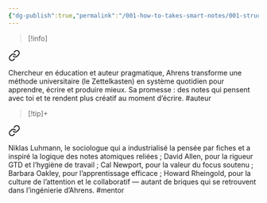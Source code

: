 ```yaml
---
{"dg-publish":true,"permalink":"/001-how-to-takes-smart-notes/001-structure/b03-001-1-contexte-et-auteur/","noteIcon":""}
---
```



> [!info] 
<div class="transclusion internal-embed is-loaded"><a class="markdown-embed-link" href="/001-how-to-takes-smart-notes/001-permanentes/soenke-ahrens-l-artisan-du-zettelkasten-applique/" aria-label="Open link"><svg xmlns="http://www.w3.org/2000/svg" width="24" height="24" viewBox="0 0 24 24" fill="none" stroke="currentColor" stroke-width="2" stroke-linecap="round" stroke-linejoin="round" class="svg-icon lucide-link"><path d="M10 13a5 5 0 0 0 7.54.54l3-3a5 5 0 0 0-7.07-7.07l-1.72 1.71"></path><path d="M14 11a5 5 0 0 0-7.54-.54l-3 3a5 5 0 0 0 7.07 7.07l1.71-1.71"></path></svg></a><div class="markdown-embed">





Chercheur en éducation et auteur pragmatique, Ahrens transforme une méthode universitaire (le Zettelkasten) en système quotidien pour apprendre, écrire et produire mieux. Sa promesse : des notes qui pensent avec toi et te rendent plus créatif au moment d’écrire. #auteur

</div></div>


> [!tip]+ 
<div class="transclusion internal-embed is-loaded"><a class="markdown-embed-link" href="/001-how-to-takes-smart-notes/001-permanentes/mentors-influences-ou-modeles-de-soenke-ahrens/" aria-label="Open link"><svg xmlns="http://www.w3.org/2000/svg" width="24" height="24" viewBox="0 0 24 24" fill="none" stroke="currentColor" stroke-width="2" stroke-linecap="round" stroke-linejoin="round" class="svg-icon lucide-link"><path d="M10 13a5 5 0 0 0 7.54.54l3-3a5 5 0 0 0-7.07-7.07l-1.72 1.71"></path><path d="M14 11a5 5 0 0 0-7.54-.54l-3 3a5 5 0 0 0 7.07 7.07l1.71-1.71"></path></svg></a><div class="markdown-embed">





Niklas Luhmann, le sociologue qui a industrialisé la pensée par fiches et a inspiré la logique des notes atomiques reliées ; David Allen, pour la rigueur GTD et l’hygiène de travail ; Cal Newport, pour la valeur du focus soutenu ; Barbara Oakley, pour l’apprentissage efficace ; Howard Rheingold, pour la culture de l’attention et le collaboratif — autant de briques qui se retrouvent dans l’ingénierie d’Ahrens. #mentor


</div></div>
